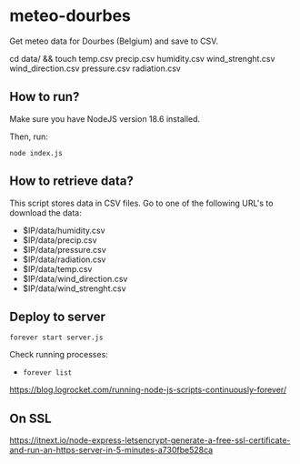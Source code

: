 # meteo-dourbes

Get meteo data for Dourbes (Belgium) and save to CSV.

cd data/ && touch temp.csv precip.csv humidity.csv wind_strenght.csv wind_direction.csv pressure.csv radiation.csv

## How to run?

Make sure you have NodeJS version 18.6 installed.

Then, run:

    node index.js

## How to retrieve data?

This script stores data in CSV files. Go to one of the following URL's to download the data:

- $IP/data/humidity.csv
- $IP/data/precip.csv
- $IP/data/pressure.csv
- $IP/data/radiation.csv
- $IP/data/temp.csv
- $IP/data/wind_direction.csv
- $IP/data/wind_strenght.csv

## Deploy to server

    forever start server.js

Check running processes:

- `forever list`

https://blog.logrocket.com/running-node-js-scripts-continuously-forever/

## On SSL

https://itnext.io/node-express-letsencrypt-generate-a-free-ssl-certificate-and-run-an-https-server-in-5-minutes-a730fbe528ca
